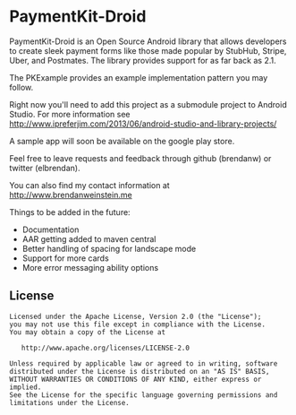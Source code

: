 PaymentKit-Droid
================

PaymentKit-Droid is an Open Source Android library that allows developers to create sleek payment forms like those made
popular by StubHub, Stripe, Uber, and Postmates. The library provides support for as far back as 2.1.

The PKExample provides an example implementation pattern you may follow.

Right now you'll need to add this project as a submodule project to Android Studio. 
For more information see http://www.ipreferjim.com/2013/06/android-studio-and-library-projects/

A sample app will soon be available on the google play store.

Feel free to leave requests and feedback through github (brendanw) or twitter (elbrendan).

You can also find my contact information at http://www.brendanweinstein.me

Things to be added in the future:

- Documentation
- AAR getting added to maven central
- Better handling of spacing for landscape mode
- Support for more cards
- More error messaging ability options 

License
-------

    Licensed under the Apache License, Version 2.0 (the "License");
    you may not use this file except in compliance with the License.
    You may obtain a copy of the License at

       http://www.apache.org/licenses/LICENSE-2.0

    Unless required by applicable law or agreed to in writing, software
    distributed under the License is distributed on an "AS IS" BASIS,
    WITHOUT WARRANTIES OR CONDITIONS OF ANY KIND, either express or implied.
    See the License for the specific language governing permissions and
    limitations under the License.
